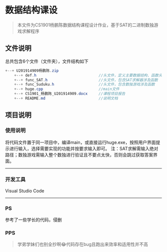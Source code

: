 # 数据结构课设

> 本文件为CS1901杨鹏陈数据结构课程设计作业，基于SAT的二进制数独游戏求解程序

## 文件说明

总共包含6个文件（文件夹），文件结构如下

```java
+--+ U201914909杨鹏陈.zip
    +--+ def.h                            //头文件，定义主要数据结构、函数头
    +--+ func_SAT.h                       //头文件，包含SAT求解器涉及函数
    +--+ func_Suduku.h                    //头文件，包含数独游戏涉及函数
    +--+ huge.cpp                         //main文件
    +--+ CS1901_杨鹏陈_U201914909.docx     //课程项目报告
    +--+ README.md                        //说明文档  
```



## 项目说明

### 使用说明

将代码文件置于同一项目中，编译main，或直接运行huge.exe，按照用户界面提示进行输入，选择需要实现的功能并按要求输入即可。
    注：SAT求解需输入绝对路径；数独游戏需输入整个数独进行验证且不要点太快，否则会跳过获取答案界面。

---

### 开发工具

Visual Studio Code

***

### PS
参考了一些学长的代码，侵删

### PPS
>学弟学妹们也别全抄啊:joy:代码存在bug且跑出来效率和适用性并不高



